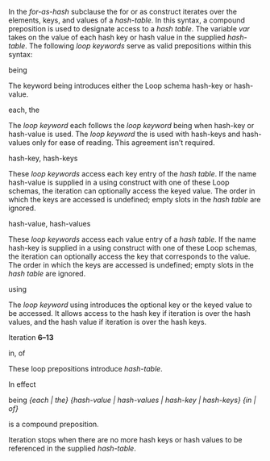  

In the *for-as-hash* subclause the for or as construct iterates over the elements, keys, and values of a *hash-table*. In this syntax, a compound preposition is used to designate access to a *hash table*. The variable *var* takes on the value of each hash key or hash value in the supplied *hash-table*. The following *loop keywords* serve as valid prepositions within this syntax: 

being 

The keyword being introduces either the Loop schema hash-key or hash-value. 

each, the 

The *loop keyword* each follows the *loop keyword* being when hash-key or hash-value is used. The *loop keyword* the is used with hash-keys and hash-values only for ease of reading. This agreement isn’t required. 

hash-key, hash-keys 

These *loop keywords* access each key entry of the *hash table*. If the name hash-value is supplied in a using construct with one of these Loop schemas, the iteration can optionally access the keyed value. The order in which the keys are accessed is undefined; empty slots in the *hash table* are ignored. 

hash-value, hash-values 

These *loop keywords* access each value entry of a *hash table*. If the name hash-key is supplied in a using construct with one of these Loop schemas, the iteration can optionally access the key that corresponds to the value. The order in which the keys are accessed is undefined; empty slots in the *hash table* are ignored. 

using 

The *loop keyword* using introduces the optional key or the keyed value to be accessed. It allows access to the hash key if iteration is over the hash values, and the hash value if iteration is over the hash keys. 

Iteration **6–13**

 

 

in, of 

These loop prepositions introduce *hash-table*. 

In effect 

being *\{*each *|* the*\} \{*hash-value *|* hash-values *|* hash-key *|* hash-keys*\} \{*in *|* of*\}* 

is a compound preposition. 

Iteration stops when there are no more hash keys or hash values to be referenced in the supplied *hash-table*. 

